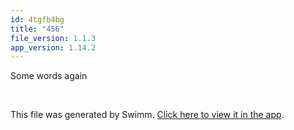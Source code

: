 ```yaml
---
id: 4tgfb4bg
title: "456"
file_version: 1.1.3
app_version: 1.14.2
---
```


Some words again

<br/>

This file was generated by Swimm. [Click here to view it in the app](https://app.swimm.io/repos/Z2l0aHViJTNBJTNBdGVzdGluZyUzQSUzQXJva2hsaXM=/docs/4tgfb4bg).
